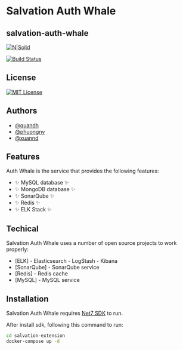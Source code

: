 # Salvation Auth Whale
## salvation-auth-whale

[![N|Solid](https://cldup.com/dTxpPi9lDf.thumb.png)](https://nodesource.com/products/nsolid)

[![Build Status](https://travis-ci.org/joemccann/dillinger.svg?branch=master)](https://travis-ci.org/joemccann/dillinger)

## License

[![MIT License](https://img.shields.io/badge/License-MIT-green.svg)](https://choosealicense.com/licenses/mit/)

## Authors

- [@quandh](https://facebook.com/quancoina)
- [@phuongnv](https://facebook.com/nguoico.don.5209)
- [@xuannd](https://facebook.com/xuan.nguyenduc)

## Features

Auth Whale is the service that provides the following features:

- ✨ MySQL database ✨
- ✨ MongoDB database ✨
- ✨ SonarQube ✨
- ✨ Redis ✨
- ✨ ELK Stack ✨


## Techical

Salvation Auth Whale uses a number of open source projects to work properly:

- [ELK] - Elasticsearch - LogStash - Kibana
- [SonarQube] - SonarQube service
- [Redis] - Redis cache
- [MySQL] - MySQL service


## Installation

Salvation Auth Whale requires [Net7 SDK](https://dotnet.microsoft.com/en-us/download/dotnet/7.0) to run.

After install sdk, following this command to run:

```sh
cd salvation-extension
docker-compose up -d
```
